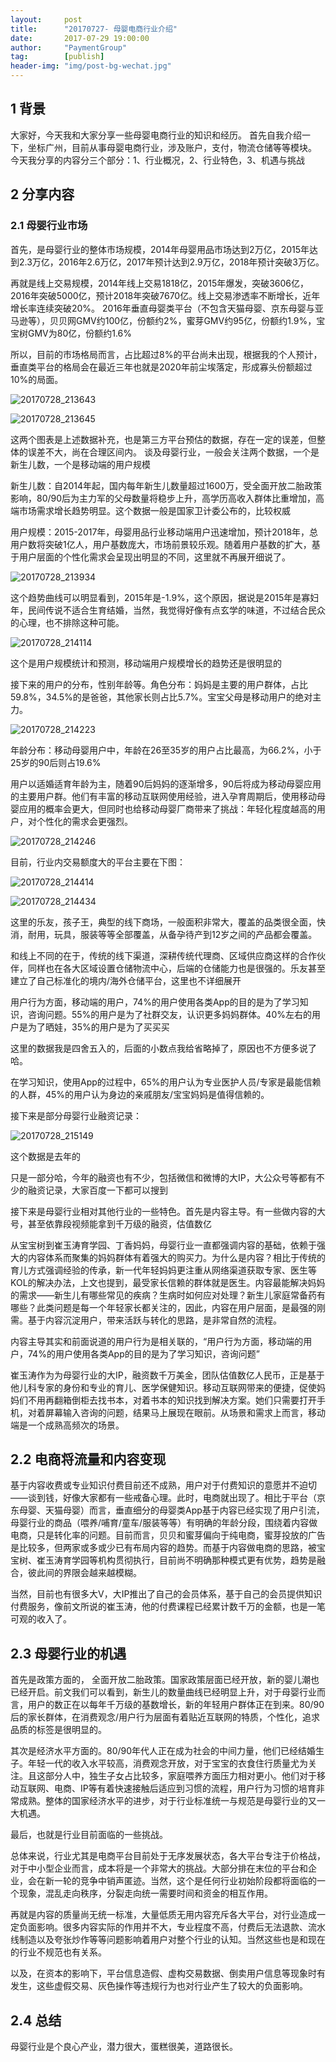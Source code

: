 ```yaml
---                                                                 
layout:     post                                    
title:      "20170727- 母婴电商行业介绍"                                                                   
date:       2017-07-29 19:00:00                                                                   
author:     "PaymentGroup"                              
tag:		[publish]                        
header-img: "img/post-bg-wechat.jpg"                             
---   
```


## 1 背景

大家好，今天我和大家分享一些母婴电商行业的知识和经历。
首先自我介绍一下，坐标广州，目前从事母婴电商行业，涉及账户，支付，物流仓储等等模块。
今天我分享的内容分三个部分：1、行业概况，2、行业特色，3、机遇与挑战

## 2 分享内容
### 2.1 母婴行业市场

首先，是母婴行业的整体市场规模，2014年母婴用品市场达到2万亿，2015年达到2.3万亿，2016年2.6万亿，2017年预计达到2.9万亿，2018年预计突破3万亿。

再就是线上交易规模，2014年线上交易1818亿，2015年爆发，突破3606亿，2016年突破5000亿，预计2018年突破7670亿。线上交易渗透率不断增长，近年增长率连续突破20%。
2016年垂直母婴类平台（不包含天猫母婴、京东母婴与亚马逊等），贝贝网GMV约100亿，份额约2%，蜜芽GMV约95亿，份额约1.9%，宝宝树GMV为80亿，份额约1.6%

所以，目前的市场格局而言，占比超过8%的平台尚未出现，根据我的个人预计，垂直类平台的格局会在最近三年也就是2020年前尘埃落定，形成寡头份额超过10%的局面。

![20170728_213643](http://static.cocolian.cn/img/2017/20170728_213643.png)

![20170728_213645](http://static.cocolian.cn/img/2017/20170728_213645.png)

这两个图表是上述数据补充，也是第三方平台预估的数据，存在一定的误差，但整体的误差不大，尚在合理区间内。
谈及母婴行业，一般会关注两个数据，一个是新生儿数，一个是移动端的用户规模

新生儿数：自2014年起，国内每年新生儿数量超过1600万，受全面开放二胎政策影响，80/90后为主力军的父母数量将稳步上升，高学历高收入群体比重增加，高端市场需求增长趋势明显。这个数据一般是国家卫计委公布的，比较权威

用户规模：2015-2017年，母婴用品行业移动端用户迅速增加，预计2018年，总用户数将突破1亿人，用户基数庞大，市场前景较乐观。随着用户基数的扩大，基于用户层面的个性化需求会呈现出明显的不同，这里就不再展开细说了。

![20170728_213934](http://static.cocolian.cn/img/2017/20170728_213934.png)

这个趋势曲线可以明显看到，2015年是-1.9%，这个原因，据说是2015年是寡妇年，民间传说不适合生育结婚，当然，我觉得好像有点玄学的味道，不过结合民众的心理，也不排除这种可能。

![20170728_214114](http://static.cocolian.cn/img/2017/20170728_214114.png)

这个是用户规模统计和预测，移动端用户规模增长的趋势还是很明显的

接下来的用户的分布，性别年龄等。角色分布：妈妈是主要的用户群体，占比59.8%，34.5%的是爸爸，其他家长则占比5.7%。宝宝父母是移动用户的绝对主力。

![20170728_214223](http://static.cocolian.cn/img/2017/20170728_214223.png)

年龄分布：移动母婴用户中，年龄在26至35岁的用户占比最高，为66.2%，小于25岁的90后则占19.6%

用户以适婚适育年龄为主，随着90后妈妈的逐渐增多，90后将成为移动母婴应用的主要用户群。他们有丰富的移动互联网使用经验，进入孕育周期后，使用移动母婴应用的概率会更大，但同时也给移动母婴厂商带来了挑战：年轻化程度越高的用户，对个性化的需求会更强烈。

![20170728_214246](http://static.cocolian.cn/img/2017/20170728_214246.png)

目前，行业内交易额度大的平台主要在下图：

![20170728_214414](http://static.cocolian.cn/img/2017/20170728_214414.png)

![20170728_214434](http://static.cocolian.cn/img/2017/20170728_214434.png)

这里的乐友，孩子王，典型的线下商场，一般面积非常大，覆盖的品类很全面，快消，耐用，玩具，服装等等全部覆盖，从备孕待产到12岁之间的产品都会覆盖。

和线上不同的在于，传统的线下渠道，深耕传统代理商、区域供应商这样的合作伙伴，同样也在各大区域设置仓储物流中心，后端的仓储能力也是很强的。乐友甚至建立了自己标准化的境内/海外仓储平台，这里也不详细展开

用户行为方面，移动端的用户，74%的用户使用各类App的目的是为了学习知识，咨询问题。55%的用户是为了社群交友，认识更多妈妈群体。40%左右的用户是为了晒娃，35%的用户是为了买买买

这里的数据我是四舍五入的，后面的小数点我给省略掉了，原因也不方便多说了哈。

在学习知识，使用App的过程中，65%的用户认为专业医护人员/专家是最能信赖的人群，45%的用户认为身边的亲戚朋友/宝宝妈妈是值得信赖的。

接下来是部分母婴行业融资记录：

![20170728_215149](http://static.cocolian.cn/img/2017/20170728_215149.png)

这个数据是去年的

只是一部分哈，今年的融资也有不少，包括微信和微博的大IP，大公众号等都有不少的融资记录，大家百度一下都可以搜到

接下来是母婴行业相对其他行业的一些特色。首先是内容主导。有一些做内容的大号，甚至依靠段视频能拿到千万级的融资，估值数亿

从宝宝树到崔玉涛育学园、丁香妈妈，母婴行业一直都强调内容的基础，依赖于强大的内容体系而聚集的妈妈群体有着强大的购买力。为什么是内容？相比于传统的育儿方式强调经验的传承，新一代年轻妈妈更注重从网络渠道获取专家、医生等KOL的解决办法，上文也提到，最受家长信赖的群体就是医生。内容最能解决妈妈的需求——新生儿有哪些常见的疾病？生病时如何应对处理？新生儿家庭常备药有哪些？此类问题是每一个年轻家长都关注的，因此，内容在用户层面，是最强的刚需。基于内容沉淀用户，带来活跃与转化的思路，是非常自然的流程。

内容主导其实和前面说道的用户行为是相关联的，“用户行为方面，移动端的用户，74%的用户使用各类App的目的是为了学习知识，咨询问题”

崔玉涛作为为母婴行业的大IP，融资数千万美金，团队估值数亿人民币，正是基于他儿科专家的身份和专业的育儿、医学保健知识。移动互联网带来的便捷，促使妈妈们不用再翻箱倒柜去找书本，对着书本的知识找到解决方案。她们只需要打开手机，对着屏幕输入咨询的问题，结果马上展现在眼前。从场景和需求上而言，移动端是一个成熟高频次的场景。

## 2.2 电商将流量和内容变现

基于内容收费或专业知识付费目前还不成熟，用户对于付费知识的意愿并不迫切——谈到钱，好像大家都有一些戒备心理。此时，电商就出现了。相比于平台（京东母婴、天猫母婴）而言，垂直细分的母婴类App基于内容已经实现了用户引流，母婴行业的商品（喂养/哺育/童车/服装等等）有明确的年龄分段，围绕着内容做电商，只是转化率的问题。目前而言，贝贝和蜜芽偏向于纯电商，蜜芽投放的广告是比较多，但两家或多或少已有布局内容的趋势。而基于内容做电商的思路，被宝宝树、崔玉涛育学园等机构贯彻执行，目前尚不明确那种模式更有优势，趋势是融合，彼此间的界限会越来越模糊。

当然，目前也有很多大V，大IP推出了自己的会员体系，基于自己的会员提供知识付费服务，像前文所说的崔玉涛，他的付费课程已经累计数千万的金额，也是一笔可观的收入了。

## 2.3 母婴行业的机遇

首先是政策方面的， 全面开放二胎政策。国家政策层面已经开放，新的婴儿潮也已经开启。前文我们可以看到，新生儿的数量曲线已经明显上升，对于母婴行业而言，用户的数正在以每年千万级的基数增长，新的年轻用户群体正在到来。80/90后的家长群体，在消费观念/用户行为层面有着贴近互联网的特质，个性化，追求品质的标签是很明显的。

其次是经济水平方面的。80/90年代人正在成为社会的中间力量，他们已经结婚生子。年轻一代的收入水平较高，消费观念开放，对于宝宝的衣食住行质量尤为关注。且这部分人中，独生子女占比较多，家庭喂养方面压力相对更小。他们对于移动互联网、电商、IP等有着快速接触后适应到习惯的流程，用户行为习惯的培育非常成熟。整体的国家经济水平的进步，对于行业标准统一与规范是母婴行业的又一大机遇。
 
 最后，也就是行业目前面临的一些挑战。

总体来说，行业尤其是电商平台目前处于无序发展状态，各大平台专注于价格战，对于中小型企业而言，成本将是一个非常大的挑战。大部分排在末位的平台和企业，会在新一轮的竞争中销声匿迹。当然，这个是任何行业初始阶段都将面临的一个现象，混乱走向秩序，分裂走向统一需要时间和资金的相互作用。

再就是内容的质量尚无统一标准，大量低质无用内容充斥各大平台，对行业造成一定负面影响。很多内容实际的作用并不大，专业程度不高，付费后无法退款、流水线制造以及夸张炒作等等问题影响着用户对整个行业的认知。当然这些也是和现在的行业不规范也有关系。

以及，在资本的影响下，平台信息造假、虚构交易数据、倒卖用户信息等现象时有发生，这些虚假交易、灰色操作等违规行为也对行业产生了较大的负面影响。

## 2.4 总结

母婴行业是个良心产业，潜力很大，蛋糕很美，道路很长。
